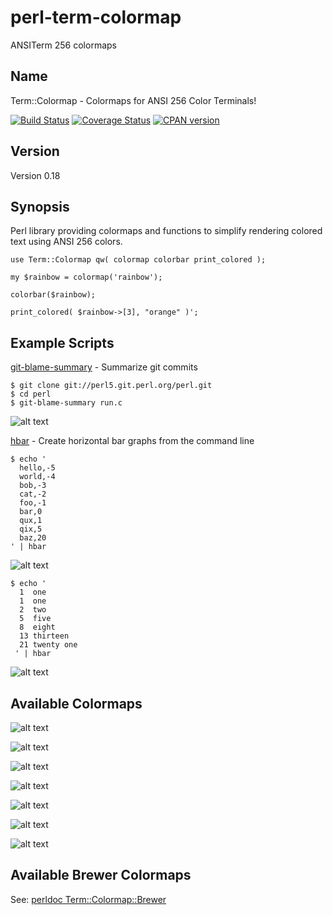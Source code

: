 perl-term-colormap
==================

ANSITerm 256 colormaps

Name
-----
Term::Colormap - Colormaps for ANSI 256 Color Terminals!

[![Build Status](https://secure.travis-ci.org/xxfelixxx/perl-term-colormap.svg)](http://travis-ci.org/xxfelixxx/perl-term-colormap)
[![Coverage Status](https://coveralls.io/repos/github/xxfelixxx/perl-term-colormap/badge.svg?branch=master)](https://coveralls.io/github/xxfelixxx/perl-term-colormap?branch=master)
[![CPAN version](https://badge.fury.io/pl/Term-Colormap.svg)](https://badge.fury.io/pl/Term-Colormap)

Version
---------
Version 0.18

Synopsis
-----------
Perl library providing colormaps and functions to simplify rendering colored text using ANSI 256 colors.

    use Term::Colormap qw( colormap colorbar print_colored );

    my $rainbow = colormap('rainbow');

    colorbar($rainbow);

    print_colored( $rainbow->[3], "orange" )';

Example Scripts
------------------
[git-blame-summary](https://github.com/xxfelixxx/perl-term-colormap/blob/master/bin/git_blame_summary) - Summarize git commits

    $ git clone git://perl5.git.perl.org/perl.git
    $ cd perl
    $ git-blame-summary run.c

![alt text](https://raw.githubusercontent.com/xxfelixxx/perl-term-colormap/master/images/git_blame_summary_on_perl_run.c.png "git-blame-summary")

[hbar](https://github.com/xxfelixxx/perl-term-colormap/blob/master/bin/hbar) - Create horizontal bar graphs from the command line

    $ echo '
      hello,-5
      world,-4
      bob,-3
      cat,-2
      foo,-1
      bar,0
      qux,1
      qix,5
      baz,20
    ' | hbar

![alt text](https://raw.githubusercontent.com/xxfelixxx/perl-term-colormap/master/images/hbar_hello_world.png "hbar hello world")

    $ echo '
      1  one
      1  one
      2  two
      5  five
      8  eight
      13 thirteen
      21 twenty one
     ' | hbar

![alt text](https://raw.githubusercontent.com/xxfelixxx/perl-term-colormap/master/images/hbar_fibonacci.png "hbar fibonacci")

Available Colormaps
-------------------------

![alt text](https://raw.githubusercontent.com/xxfelixxx/perl-term-colormap/master/images/color_table_rainbow.png "rainbow")

![alt text](https://raw.githubusercontent.com/xxfelixxx/perl-term-colormap/master/images/color_table_primary.png "primary")

![alt text](https://raw.githubusercontent.com/xxfelixxx/perl-term-colormap/master/images/color_table_bright.png "bright")

![alt text](https://raw.githubusercontent.com/xxfelixxx/perl-term-colormap/master/images/color_table_gray.png "gray")

![alt text](https://raw.githubusercontent.com/xxfelixxx/perl-term-colormap/master/images/color_table_green_orange_pink_blue.png "green-orange-pink-blue")

![alt text](https://raw.githubusercontent.com/xxfelixxx/perl-term-colormap/master/images/color_table_blue_cyan_green.png "blue-cyan-green")

![alt text](https://raw.githubusercontent.com/xxfelixxx/perl-term-colormap/master/images/color_table_red_pink_yellow.png "red-pink-yellow")

Available Brewer Colormaps
---------------------------

See: [perldoc Term::Colormap::Brewer](https://github.com/xxfelixxx/perl-term-colormap/blob/fdb0fdf50b9f605353789ef606345d05f43adb68/lib/Term/Colormap/Brewer.pm#L830)
